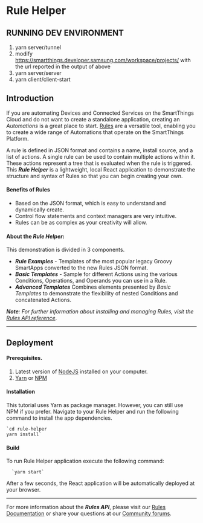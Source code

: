 # Rule Helper

## RUNNING DEV ENVIRONMENT

1) yarn server/tunnel
2) modify https://smartthings.developer.samsung.com/workspace/projects/ with the url reported in the output of above
3) yarn server/server
4) yarn client/client-start

## Introduction
If you are automating Devices and Connected Services on the SmartThings Cloud and do not want to create a standalone application, creating an _Automations_ is a great place to start. [Rules](https://smartthings.developer.samsung.com/docs/api-ref/st-api.html#tag/rules) are a versatile tool, enabling you to create a wide range of Automations that operate on the SmartThings Platform.

A rule is defined in JSON format and contains a name, install source, and a list of actions. A single rule can be used to contain multiple actions within it. These actions represent a tree that is evaluated when the rule is triggered. This **_Rule Helper_** is a lightweight, local React application to demonstrate the structure and syntax of Rules so that you can begin creating your own.

#### Benefits of Rules

- Based on the JSON format, which is easy to understand and dynamically create.
- Control flow statements and context managers are very intuitive.
- Rules can be as complex as your creativity will allow.

#### About the _Rule Helper_:

This demonstration is divided in 3 components.

- **_Rule Examples_** - Templates of the most popular legacy Groovy SmartApps converted to the new Rules JSON format.
- **_Basic Templates_** - Sample for different Actions using the various Conditions, Operations, and Operands you can use in a Rule.
- **_Advanced Templates_** Combines elements presented by _Basic Templates_ to demonstrate the flexibility of nested Conditions and concatenated Actions.

_**Note**:  For further information about installing and managing Rules, visit the [Rules API reference](https://smartthings.developer.samsung.com/docs/api-ref/st-api.html#operation/createRule)_.

---

## Deployment

#### Prerequisites.
1. Latest version of [NodeJS](https://nodejs.org) installed on your computer.
2. [Yarn](https://yarnpkg.com) or [NPM](https://www.npmjs.com/)

#### Installation
This tutorial uses Yarn as package manager. However, you can still use NPM if you prefer. Navigate to your Rule Helper and run the following command to install the app dependencies.

    `cd rule-helper
    yarn install`

#### Build
To run  Rule Helper application execute the following command:

      `yarn start`

After a few seconds, the React application will be automatically deployed at your browser.

---

For more information about the **_Rules API_**, please visit our [Rules Documentation](https://smartthings.developer.samsung.com/docs/rules/overview.html) or share your questions at our [Community forums](https://community.smartthings.com/c/developer-programs).
